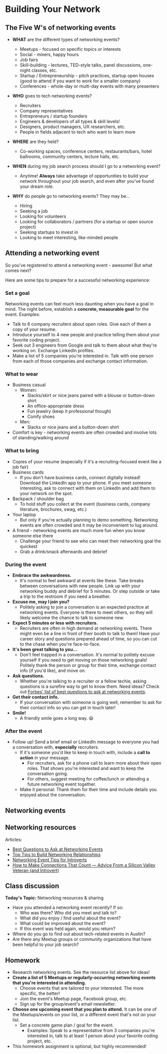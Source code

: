 <!-- {% include "/includes/header.md" %} -->

# Building Your Network

## The Five W's of networking events

* **WHAT** are the different types of networking events?
  * Meetups - focused on specific topics or interests
  * Social - mixers, happy hours
  * Job fairs
  * Skill-building - lectures, TED-style talks, panel discussions, one-night classes, etc.
  * Startup / Entrepreneurship - pitch practices, startup open houses (good to attend if you want to work for a smaller company)
  * Conferences - whole-day or multi-day events with many presenters

* **WHO** goes to tech networking events?
  * Recruiters
  * Company representatives
  * Entrepreneurs / startup founders
  * Engineers & developers of all types & skill levels!
  * Designers, product managers, UX researchers, etc.
  * People in fields adjacent to tech who want to learn more

* **WHERE** are they held?
  * Co-working spaces, conference centers, restaurants/bars, hotel ballrooms, community centers, lecture halls, etc.

* **WHEN** during my job search process should I go to a networking event?
  * Anytime! **Always** take advantage of opportunities to build your network throughout your job search, and even after you've found your dream role.
  
* **WHY** do people go to networking events? They may be...
  * Hiring
  * Seeking a job
  * Looking for volunteers
  * Looking for collaborators / partners (for a startup or open source project)
  * Seeking startups to invest in
  * Looking to meet interesting, like-minded people
  
## Attending a networking event

So you've registered to attend a networking event - awesome! But what comes next?

Here are some tips to prepare for a successful networking experience:

### Set a goal

Networking events can feel much less daunting when you have a goal in mind. The night before, establish a **concrete, measurable goal** for the event. Examples:

* Talk to 6 company recruiters about open roles. Give each of them a copy of your resume.
* Introduce yourself to 4 new people and practice telling them about your favorite coding project.
* Seek out 3 engineers from Google and talk to them about what they're working on. Exchange LinkedIn profiles.
* Make a list of 5 companies you're interested in. Talk with one person from each of those companies and exchange contact information.

### What to wear

* Business casual
  * Women:
    * Slacks/skirt or nice jeans paired with a blouse or button-down shirt
    * An office-appropriate dress
    * Fun jewelry (keep it professional though)
    * Comfy shoes
  * Men:
    * Slacks or nice jeans and a button-down shirt
* Comfort is key - networking events are often crowded and involve lots of standing/walking around

### What to bring

* Copies of your resume (especially if it's a recruiting-focused event like a job fair)
* Business cards
  * If you don't have business cards, connect digitally instead! Download the LinkedIn app to your phone. If you meet someone interesting, ask to connect with them on LinkedIn and add them to your network on the spot.
* Backpack / shoulder bag
  * To hold stuff you collect at the event (business cards, company literature, brochures, swag, etc.)
* Your laptop
  * But only if you're actually planning to demo something. Networking events are often crowded and it may be inconvenient to lug around.
* A friend - networking events are much more fun when you know someone else there
  * Challenge your friend to see who can meet their networking goal the quickest
  * Grab a drink/snack afterwards and debrief
  
### During the event

* **Embrace the awkwardness.**
  * It's normal to feel awkward at events like these. Take breaks between conversations with new people. Link up with your networking buddy and debrief for 5 minutes. Or step outside or take a trip to the restroom if you need a breather.
* **Excuse me, may I join you?**
  * Politely asking to join a conversation is an expected practice at networking events. Everyone is there to meet others, so they will likely welcome the chance to talk to someone new.
* **Expect 5 minutes or less with recruiters.**
  * Recruiters are often in high demand at networking events. There might even be a line in front of their booth to talk to them! Have your career story and questions prepared ahead of time, so you can cut to the chase when you're face-to-face.
* **It's been great talking to you...**
  * Don't feel trapped in a conversation. It's normal to politely excuse yourself if you need to get moving on those networking goals! Politely thank the person or group for their time, exchange contact info (if you'd like), and move on.
* **Ask questions.**
  * Whether you're talking to a recruiter or a fellow techie, asking questions is a surefire way to get to know them. Need ideas? Check out [Forbes' list of best questions to ask at networking events](https://www.forbes.com/sites/elanagross/2016/05/30/the-best-questions-to-ask-at-networking-events/#7ec63ad4802a).
* **Get their contact info.**
  * If your conversation with someone is going well, remember to ask for their contact info so you can get in touch later!
* **Smile!**
  * A friendly smile goes a long way. 😃

### After the event

* Follow up! Send a brief email or LinkedIn message to everyone you had a conversation with, **especially** recruiters.
  * If it's someone you'd like to keep in touch with, include a **call to action** in your message.
    * For recruiters, ask for a phone call to learn more about their open roles. That shows you're interested and want to keep the conversation going.
    * For others, suggest meeting for coffee/lunch or attending a future networking event together.
  * Make it personal: Thank them for their time and include details you enjoyed about the conversation.

## Networking events

<!--
Event calendars:
* [Capital Factory](https://www.capitalfactory.com/events/)
* [Built In Austin](https://www.builtinaustin.com/events)
* [Austin Tech Events Network](https://techeventsnetwork.com/cities/austin/)
* [Austin Tech Alliance](https://www.austintech.org/events/)
* [Eventbrite](https://www.eventbrite.com/d/tx--austin/events/)

Meetups:
* [Austin Node.js](https://www.meetup.com/austinnodejs/)
* [Downtown ReactJS Meetup](https://www.meetup.com/ReactJS-ATX/)
* [Bleeding Edge Web](https://www.meetup.com/bleeding-edge-web/) - news & products for modern web developers
* [Women Who Code Austin](https://www.meetup.com/Women-Who-Code-Austin/)
* [Austin Hispanic Hackers](https://www.meetup.com/Austin-Hispanic-Hackers-Meetup/)
* [EdTech Austin](https://www.meetup.com/edtechaustin/) - education & technology
* [Austin Music Tech Meetup](https://www.meetup.com/Austin-Music-Tech-Meetup/)
* [Open Austin](https://www.meetup.com/Open-Austin/) - open government, open data, & civic technology
* And many, many more on [Meetup.com](https://www.meetup.com/)...

Newsletters:
* [Austin Startup Digest](https://www.startupdigest.com/digests/austin) - weekly job listings, events, articles
* [Austin Tech Events newsletter](https://techeventsnetwork.com/cities/austin/) - weekly list of local events
* [Capital Factory newsletter](https://www.capitalfactory.com/) - scroll to the bottom of homepage for newsletter sign-up
-->

## Networking resources

Articles:
* [Best Questions to Ask at Networking Events](https://www.forbes.com/sites/elanagross/2016/05/30/the-best-questions-to-ask-at-networking-events/#7ec63ad4802a)
* [Top Tips to Build Networking Relationships](https://www.newtechnorthwest.com/how-to-network-the-top-24-tips-to-build-networking-relationships/)
* [Networking Event Tips for Introverts](https://www.createcultivate.com/blog/2019/2/14/5-networking-event-tips-for-introverts)
* [How to Make Connections That Count — Advice From a Silicon Valley Veteran (and Introvert)](https://firstround.com/review/how-to-make-connections-that-count-advice-from-a-silicon-valley-veteran-and-introvert/)

## Class discussion

**Today's Topic:** Networking resources & sharing

* Have you attended a networking event recently? If so:
  * Who was there? Who did you meet and talk to?
  * What did you enjoy / find useful about the event?
  * What could be improved about the event?
  * If this event was held again, would you return?
* Where do you go to find out about tech-related events in Austin?
* Are there any Meetup groups or community organizations that have been helpful to your job search?

## Homework

* Research networking events. See the resource list above for ideas!
* **Create a list of 5 Meetups or regularly-occurring networking events that you're interested in attending.**
  * Choose events that are tailored to your interested. The more specific, the better!
  * Join the event's Meetup page, Facebook group, etc.
  * Sign up for the group/event's email newsletter.
* **Choose one upcoming event that you plan to attend.** It can be one of the Meetups/events on your list, or a different event that's not on your list.
  * Set a concrete game plan / goal for the event.
    * Examples: Speak to a representative from 3 companies you're interested in, talk to at least 1 person about your favorite coding project, etc.
* This homework assignment is optional, but highly recommended!

<!-- {% include "/includes/footer.md" %} -->
